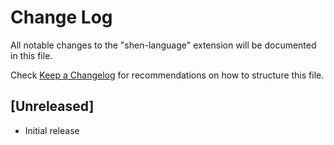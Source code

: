 # Change Log

All notable changes to the "shen-language" extension will be documented in this file.

Check [Keep a Changelog](http://keepachangelog.com/) for recommendations on how to structure this file.

## [Unreleased]

- Initial release